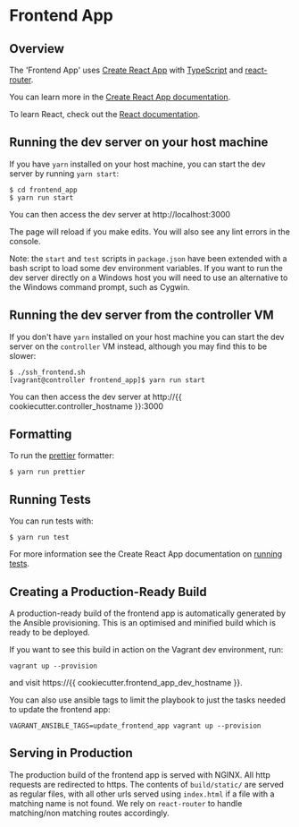 # Frontend App

## Overview

The 'Frontend App' uses [Create React App](https://github.com/facebook/create-react-app)
with [TypeScript](https://www.typescriptlang.org) and
[react-router](https://reacttraining.com/react-router/).

You can learn more in the
[Create React App documentation](https://facebook.github.io/create-react-app/docs/getting-started).

To learn React, check out the [React documentation](https://reactjs.org/).


## Running the dev server on your host machine

If you have `yarn` installed on your host machine, you can start the dev server
by running `yarn start`:

```
$ cd frontend_app
$ yarn run start
```

You can then access the dev server at http://localhost:3000

The page will reload if you make edits. You will also see any lint errors in
the console.

Note: the `start` and `test` scripts in `package.json` have been extended
with a bash script to load some dev environment variables. If you want to run
the dev server directly on a Windows host you will need to use an alternative
to the Windows command prompt, such as Cygwin.

## Running the dev server from the controller VM

If you don't have `yarn` installed on your host machine you can start the dev
server on the `controller` VM instead, although you may find this to be slower:

```
$ ./ssh_frontend.sh
[vagrant@controller frontend_app]$ yarn run start
```

You can then access the dev server at http://{{ cookiecutter.controller_hostname }}:3000

## Formatting

To run the [prettier](https://prettier.io) formatter:

```
$ yarn run prettier
```

## Running Tests

You can run tests with:

```
$ yarn run test
```

For more information see the Create React App documentation on
[running tests](https://create-react-app.dev/docs/running-tests).

## Creating a Production-Ready Build

A production-ready build of the frontend app is automatically generated by the
Ansible provisioning. This is an optimised and minified build which is ready to
be deployed.

If you want to see this build in action on the Vagrant dev environment, run:

```
vagrant up --provision
```

and visit https://{{ cookiecutter.frontend_app_dev_hostname }}.

You can also use ansible tags to limit the playbook to just the tasks needed to
update the frontend app:

```
VAGRANT_ANSIBLE_TAGS=update_frontend_app vagrant up --provision
```

## Serving in Production

The production build of the frontend app is served with NGINX. All http
requests are redirected to https. The contents of `build/static/` are served as
regular files, with all other urls served using `index.html` if a file with
a matching name is not found. We rely on `react-router` to handle matching/non
matching routes accordingly.
